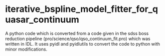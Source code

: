 # iterative_bspline_model_fitter_for_quasar_continuum
A python code which is converted from a code given in the sdss boss reduction pipeline (pro/science/qso/qso_continuum_fit.pro) which was written in IDL. It uses pyidl and pyidlutils to convert the code to python with minor modifications. 
